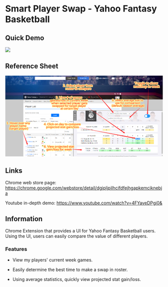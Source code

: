 # Smart Player Swap - Yahoo Fantasy Basketball

## Quick Demo ##

![](sample.gif)

## Reference Sheet ##

![alt text](how-to-use.png)

## Links ##

Chrome web store page: https://chrome.google.com/webstore/detail/dgipljpilhcifdfejhgapkemciknebja

Youtube in-depth demo: https://www.youtube.com/watch?v=4FYaveDPgi0&

## Information ##

Chrome Extension that provides a UI for Yahoo Fantasy Basketball users. Using the UI, users can easily compare the value of different players.

### Features ###

- View my players' current week games.

- Easily determine the best time to make a swap in roster.

- Using average statistics, quickly view projected stat gain/loss.

